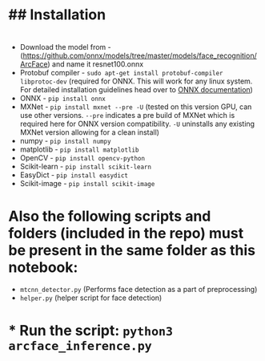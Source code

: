 
 
# ## Installation
# 

 * Download the model from - (https://github.com/onnx/models/tree/master/models/face_recognition/ArcFace) and name it resnet100.onnx 
 * Protobuf compiler - `sudo apt-get install protobuf-compiler libprotoc-dev` (required for ONNX. This will work for any linux system. For detailed installation guidelines head over to [ONNX documentation](https://github.com/onnx/onnx#installation))
 * ONNX - `pip install onnx`
 * MXNet - `pip install mxnet --pre -U` (tested on this version GPU, can use other versions. `--pre` indicates a pre build of MXNet which is required here for ONNX version compatibility. `-U` uninstalls any existing MXNet version allowing for a clean install)
 * numpy - `pip install numpy`
 * matplotlib - `pip install matplotlib`
 * OpenCV - `pip install opencv-python`
 * Scikit-learn - `pip install scikit-learn`
 * EasyDict - `pip install easydict`
 * Scikit-image - `pip install scikit-image`
# 
# Also the following scripts and folders (included in the repo) must be present in the same folder as this notebook:
 * `mtcnn_detector.py` (Performs face detection as a part of preprocessing)
 * `helper.py` (helper script for face detection)

# * Run the script: `python3 arcface_inference.py`

